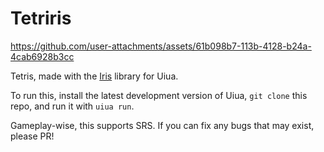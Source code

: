 # Tetriris

https://github.com/user-attachments/assets/61b098b7-113b-4128-b24a-4cab6928b3cc

Tetris, made with the [Iris](https://github.com/Marcos-cat/iris) library for Uiua.

To run this, install the latest development version of Uiua, `git clone` this repo, and run it with `uiua run`.

Gameplay-wise, this supports SRS. If you can fix any bugs that may exist, please PR!
